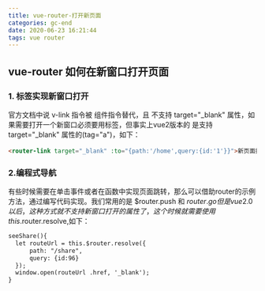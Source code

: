 ```yaml
---
title: vue-router-打开新页面
categories: gc-end
date: 2020-06-23 16:21:44
tags: vue router
---
```

## vue-router 如何在新窗口打开页面

### 1. <router-link>标签实现新窗口打开   
官方文档中说 v-link 指令被 <router-link> 组件指令替代，且 <router-link> 不支持 target="_blank" 属性，如果需要打开一个新窗口必须要用<a>标签，但事实上vue2版本的 <router-link> 是支持 target="_blank" 属性的(tag="a")，如下：
```html
<router-link target="_blank" :to="{path:'/home',query:{id:'1'}}">新页面打开home页</router-link>
```

### 2.编程式导航
有些时候需要在单击事件或者在函数中实现页面跳转，那么可以借助router的示例方法，通过编写代码实现。我们常用的是 $router.push 和 $router.go 但是vue2.0以后，这种方式就不支持新窗口打开的属性了，这个时候就需要使用this.$router.resolve,如下：
```html
seeShare(){
  let routeUrl = this.$router.resolve({
      path: "/share",
      query: {id:96}
  });
  window.open(routeUrl .href, '_blank');
}
```